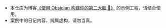 - 本仓库为博客[《使用 Obsidian 构建你的第二大脑 🧠》](https://quanru.github.io/2023/06/18/%E4%BD%BF%E7%94%A8%20Obsidian%20%E6%9E%84%E5%BB%BA%E4%BD%A0%E7%9A%84%E7%AC%AC%E4%BA%8C%E5%A4%A7%E8%84%91%20%F0%9F%A7%A0/) 的示例工程，请结合使用。
- 案例中的日记内容，纯属虚构，请勿当真。